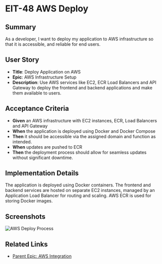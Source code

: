 # EIT-48 AWS Deploy

## Summary
As a developer, I want to deploy my application to AWS infrastructure so that it is accessible, and reliable for end users.

## User Story
- **Title**: Deploy Application on AWS  
- **Epic**: AWS Infrastructure Setup  
- **Description**: Use AWS services like EC2, ECR Load Balancers and API Gateway to deploy the frontend and backend applications and make them available to users.

## Acceptance Criteria
- **Given** an AWS infrastructure with EC2 instances, ECR, Load Balancers and API Gateway  
- **When** the application is deployed using Docker and Docker Compose  
- **Then** it should be accessible via the assigned domain and function as intended.  
- **When** updates are pushed to ECR  
- **Then** the deployment process should allow for seamless updates without significant downtime.

## Implementation Details
The application is deployed using Docker containers. The frontend and backend services are hosted on separate EC2 instances, managed by an Application Load Balancer for routing and scaling. AWS ECR is used for storing Docker images.

## Screenshots
![AWS Deploy Process](./screenshots/aws-deploy-process.png)

## Related Links
- [Parent Epic: AWS Integration](../README.md)
